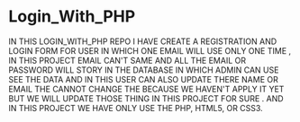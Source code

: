 # Login_With_PHP

IN THIS LOGIN_WITH_PHP REPO I HAVE CREATE A REGISTRATION AND LOGIN FORM FOR USER IN WHICH ONE EMAIL WILL USE ONLY ONE TIME , IN THIS PROJECT EMAIL CAN'T SAME AND ALL THE EMAIL OR PASSWORD WILL STORY IN THE DATABASE IN WHICH ADMIN CAN USE SEE THE DATA AND IN THIS USER CAN ALSO UPDATE THERE NAME OR EMAIL THE CANNOT CHANGE THE BECAUSE WE HAVEN'T APPLY IT YET BUT WE WILL UPDATE THOSE THING IN THIS PROJECT FOR SURE . AND IN THIS PROJECT WE HAVE ONLY USE THE PHP, HTML5, OR CSS3.
